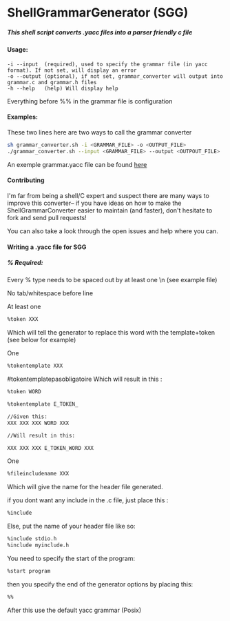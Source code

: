 # ShellGrammarGenerator (SGG)



##### This shell script converts .yacc files into a parser friendly c file

#### Usage:

```
-i --input  (required), used to specify the grammar file (in yacc format). If not set, will display an error
-o --output (optional), if not set, grammar_converter will output into grammar.c and grammar.h files
-h --help   (help) Will display help
```

Everything before %% in the grammar file is configuration

#### Examples:

These two lines here are two ways to call the grammar converter
```bash
sh grammar_converter.sh -i <GRAMMAR_FILE> -o <OUTPUT_FILE>
./grammar_converter.sh --input <GRAMMAR_FILE> --output <OUTPOUT_FILE>
```

An exemple grammar.yacc file can be found [here](examples/grammar.yacc.example)

#### Contributing

I'm far from being a shell/C expert and suspect there are many ways to improve this converter– if you have ideas on how to make the ShellGrammarConverter easier to maintain (and faster), don't hesitate to fork and send pull requests!

You can also take a look through the open issues and help where you can.




















#### Writing a .yacc file for SGG

##### % Required:

Every % type needs to be spaced out by at least one \n (see example file)

No tab/whitespace before line

At least one
```bash
%token XXX
```
Which will tell the generator to replace this word with the template+token (see below for example)

One
```bash
%tokentemplate XXX
```

#tokentemplatepasobligatoire
Which will result in this :
```bash
%token WORD

%tokentemplate E_TOKEN_

//Given this:
XXX XXX XXX WORD XXX

//Will result in this:

XXX XXX XXX E_TOKEN_WORD XXX
```

One 
```bash
%fileincludename XXX
```
Which will give the name for the header file generated.

if you dont want any include in the .c file, just place this :

```bash
%include
```
Else, put the name of your header file like so:

```bash
%include stdio.h
%include myinclude.h
```

You need to specify the start of the program:
```bash
%start program
```

then you specify the end of the generator options by placing this:

```bash
%%
```

After this use the default yacc grammar (Posix)


